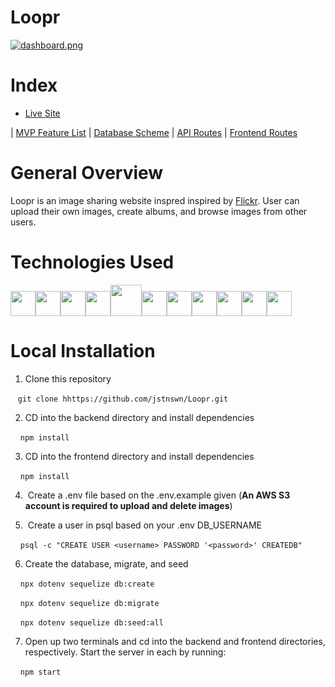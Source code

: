 # Loopr



[![dashboard.png](https://i.postimg.cc/tg6Dd8rZ/Screen-Shot-2022-02-13-at-10-02-48-PM.png)](https://postimg.cc/cKsQ0kG0)

# Index

* [Live Site](https://loopr-7f64b5b313b0.herokuapp.com/dashboard/photostream)

 | [MVP Feature List](https://github.com/jstnswn/Loopr/wiki/MVP-Feature-List) | [Database Scheme](https://github.com/jstnswn/Loopr/wiki/Database-Schema) | [API Routes](https://github.com/jstnswn/Loopr/wiki/API-Routes) | [Frontend Routes](https://github.com/jstnswn/Loopr/wiki/Frontend-Routes)

# General Overview

Loopr is an image sharing website inspred inspired by [Flickr](https://www.flickr.com/). User can upload their own images, create albums, and browse images from other users.

# Technologies Used

<img  src="https://cdn.jsdelivr.net/gh/devicons/devicon/icons/javascript/javascript-original.svg"  height=40/><img src="https://cdn.jsdelivr.net/gh/devicons/devicon/icons/react/react-original.svg" height=40/><img src="https://cdn.jsdelivr.net/gh/devicons/devicon/icons/redux/redux-original.svg" height=40/><img src="https://cdn.jsdelivr.net/gh/devicons/devicon/icons/nodejs/nodejs-plain-wordmark.svg" height=40/><img src="https://cdn.jsdelivr.net/gh/devicons/devicon/icons/express/express-original-wordmark.svg" height=50/><img  src="https://cdn.jsdelivr.net/gh/devicons/devicon/icons/postgresql/postgresql-original.svg"  height=40/><img  src="https://cdn.jsdelivr.net/gh/devicons/devicon/icons/sequelize/sequelize-original.svg"  height=40/><img  src="https://cdn.jsdelivr.net/gh/devicons/devicon/icons/css3/css3-original.svg"  height=40/><img  src="https://cdn.jsdelivr.net/gh/devicons/devicon/icons/html5/html5-original.svg"  height=40/><img  src="https://cdn.jsdelivr.net/gh/devicons/devicon/icons/git/git-original.svg"  height=40/><img  src="https://cdn.jsdelivr.net/gh/devicons/devicon/icons/vscode/vscode-original.svg"  height=40/>


# Local Installation

1. Clone this repository

   ```git clone hhttps://github.com/jstnswn/Loopr.git```

2. CD into the backend directory and install dependencies

    ```npm install```

3. CD into the frontend directory and install dependencies

    ```npm install```

4.  Create a .env file based on the .env.example given (**An AWS S3 account is required to upload and delete images**)

5.  Create a user in psql based on your .env DB_USERNAME

    ```psql -c "CREATE USER <username> PASSWORD '<password>' CREATEDB"```

6. Create the database, migrate, and seed

    ```npx dotenv sequelize db:create```

    ```npx dotenv sequelize db:migrate```

    ```npx dotenv sequelize db:seed:all```

7. Open up two terminals and cd into the backend and frontend directories, respectively. Start the server in each by running:

    ```npm start```
